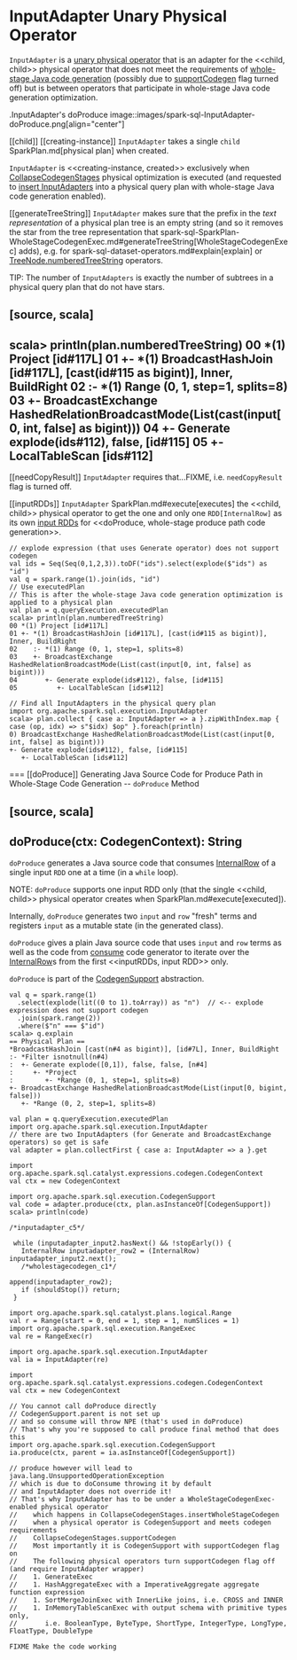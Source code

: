 # InputAdapter Unary Physical Operator

`InputAdapter` is a [unary physical operator](UnaryExecNode.md) that is an adapter for the <<child, child>> physical operator that does not meet the requirements of [whole-stage Java code generation](CodegenSupport.md) (possibly due to [supportCodegen](CodegenSupport.md#supportCodegen) flag turned off) but is between operators that participate in whole-stage Java code generation optimization.

.InputAdapter's doProduce
image::images/spark-sql-InputAdapter-doProduce.png[align="center"]

[[child]]
[[creating-instance]]
`InputAdapter` takes a single `child` SparkPlan.md[physical plan] when created.

`InputAdapter` is <<creating-instance, created>> exclusively when [CollapseCodegenStages](../physical-optimizations/CollapseCodegenStages.md) physical optimization is executed (and requested to [insert InputAdapters](../physical-optimizations/CollapseCodegenStages.md#insertInputAdapter) into a physical query plan with whole-stage Java code generation enabled).

[[generateTreeString]]
`InputAdapter` makes sure that the prefix in the _text representation_ of a physical plan tree is an empty string (and so it removes the star from the tree representation that spark-sql-SparkPlan-WholeStageCodegenExec.md#generateTreeString[WholeStageCodegenExec] adds), e.g. for spark-sql-dataset-operators.md#explain[explain] or [TreeNode.numberedTreeString](../catalyst/TreeNode.md#numberedTreeString) operators.

TIP: The number of `InputAdapters` is exactly the number of subtrees in a physical query plan that do not have stars.

[source, scala]
----
scala> println(plan.numberedTreeString)
00 *(1) Project [id#117L]
01 +- *(1) BroadcastHashJoin [id#117L], [cast(id#115 as bigint)], Inner, BuildRight
02    :- *(1) Range (0, 1, step=1, splits=8)
03    +- BroadcastExchange HashedRelationBroadcastMode(List(cast(input[0, int, false] as bigint)))
04       +- Generate explode(ids#112), false, [id#115]
05          +- LocalTableScan [ids#112]
----

[[needCopyResult]]
`InputAdapter` requires that...FIXME, i.e. `needCopyResult` flag is turned off.

[[inputRDDs]]
`InputAdapter` SparkPlan.md#execute[executes] the <<child, child>> physical operator to get the one and only one `RDD[InternalRow]` as its own [input RDDs](CodegenSupport.md#inputRDDs) for <<doProduce, whole-stage produce path code generation>>.

```text
// explode expression (that uses Generate operator) does not support codegen
val ids = Seq(Seq(0,1,2,3)).toDF("ids").select(explode($"ids") as "id")
val q = spark.range(1).join(ids, "id")
// Use executedPlan
// This is after the whole-stage Java code generation optimization is applied to a physical plan
val plan = q.queryExecution.executedPlan
scala> println(plan.numberedTreeString)
00 *(1) Project [id#117L]
01 +- *(1) BroadcastHashJoin [id#117L], [cast(id#115 as bigint)], Inner, BuildRight
02    :- *(1) Range (0, 1, step=1, splits=8)
03    +- BroadcastExchange HashedRelationBroadcastMode(List(cast(input[0, int, false] as bigint)))
04       +- Generate explode(ids#112), false, [id#115]
05          +- LocalTableScan [ids#112]

// Find all InputAdapters in the physical query plan
import org.apache.spark.sql.execution.InputAdapter
scala> plan.collect { case a: InputAdapter => a }.zipWithIndex.map { case (op, idx) => s"$idx) $op" }.foreach(println)
0) BroadcastExchange HashedRelationBroadcastMode(List(cast(input[0, int, false] as bigint)))
+- Generate explode(ids#112), false, [id#115]
   +- LocalTableScan [ids#112]
```

=== [[doProduce]] Generating Java Source Code for Produce Path in Whole-Stage Code Generation -- `doProduce` Method

[source, scala]
----
doProduce(ctx: CodegenContext): String
----

`doProduce` generates a Java source code that consumes [InternalRow](../InternalRow.md) of a single input `RDD` one at a time (in a `while` loop).

NOTE: `doProduce` supports one input RDD only (that the single <<child, child>> physical operator creates when SparkPlan.md#execute[executed]).

Internally, `doProduce` generates two `input` and `row` "fresh" terms and registers `input` as a mutable state (in the generated class).

`doProduce` gives a plain Java source code that uses `input` and `row` terms as well as the code from [consume](CodegenSupport.md#consume) code generator to iterate over the [InternalRow](../InternalRow.md)s from the first <<inputRDDs, input RDD>> only.

`doProduce` is part of the [CodegenSupport](CodegenSupport.md#doProduce) abstraction.

```text
val q = spark.range(1)
  .select(explode(lit((0 to 1).toArray)) as "n")  // <-- explode expression does not support codegen
  .join(spark.range(2))
  .where($"n" === $"id")
scala> q.explain
== Physical Plan ==
*BroadcastHashJoin [cast(n#4 as bigint)], [id#7L], Inner, BuildRight
:- *Filter isnotnull(n#4)
:  +- Generate explode([0,1]), false, false, [n#4]
:     +- *Project
:        +- *Range (0, 1, step=1, splits=8)
+- BroadcastExchange HashedRelationBroadcastMode(List(input[0, bigint, false]))
   +- *Range (0, 2, step=1, splits=8)

val plan = q.queryExecution.executedPlan
import org.apache.spark.sql.execution.InputAdapter
// there are two InputAdapters (for Generate and BroadcastExchange operators) so get is safe
val adapter = plan.collectFirst { case a: InputAdapter => a }.get

import org.apache.spark.sql.catalyst.expressions.codegen.CodegenContext
val ctx = new CodegenContext

import org.apache.spark.sql.execution.CodegenSupport
val code = adapter.produce(ctx, plan.asInstanceOf[CodegenSupport])
scala> println(code)

/*inputadapter_c5*/

 while (inputadapter_input2.hasNext() && !stopEarly()) {
   InternalRow inputadapter_row2 = (InternalRow) inputadapter_input2.next();
   /*wholestagecodegen_c1*/

append(inputadapter_row2);
   if (shouldStop()) return;
 }
```

```text
import org.apache.spark.sql.catalyst.plans.logical.Range
val r = Range(start = 0, end = 1, step = 1, numSlices = 1)
import org.apache.spark.sql.execution.RangeExec
val re = RangeExec(r)

import org.apache.spark.sql.execution.InputAdapter
val ia = InputAdapter(re)

import org.apache.spark.sql.catalyst.expressions.codegen.CodegenContext
val ctx = new CodegenContext

// You cannot call doProduce directly
// CodegenSupport.parent is not set up
// and so consume will throw NPE (that's used in doProduce)
// That's why you're supposed to call produce final method that does this
import org.apache.spark.sql.execution.CodegenSupport
ia.produce(ctx, parent = ia.asInstanceOf[CodegenSupport])

// produce however will lead to java.lang.UnsupportedOperationException
// which is due to doConsume throwing it by default
// and InputAdapter does not override it!
// That's why InputAdapter has to be under a WholeStageCodegenExec-enabled physical operator
//    which happens in CollapseCodegenStages.insertWholeStageCodegen
//    when a physical operator is CodegenSupport and meets codegen requirements
//    CollapseCodegenStages.supportCodegen
//    Most importantly it is CodegenSupport with supportCodegen flag on
//    The following physical operators turn supportCodegen flag off (and require InputAdapter wrapper)
//    1. GenerateExec
//    1. HashAggregateExec with a ImperativeAggregate aggregate function expression
//    1. SortMergeJoinExec with InnerLike joins, i.e. CROSS and INNER
//    1. InMemoryTableScanExec with output schema with primitive types only,
//       i.e. BooleanType, ByteType, ShortType, IntegerType, LongType, FloatType, DoubleType

FIXME Make the code working
```

